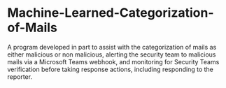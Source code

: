 # Machine-Learned-Categorization-of-Mails

A program developed in part to assist with the categorization of mails as either malicious or non malicious, alerting the security team to malicious mails via a Microsoft Teams webhook, and monitoring for Security Teams verification before taking response actions, including responding to the reporter.
